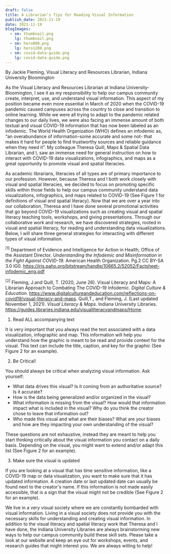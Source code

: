 ```yaml
---
draft: false
title: A Librarian’s Tips for Reading Visual Information
publish_date: 2021-11-19
date: 2021-11-19
blogImages:
  - sm: thumbnail.png
    lg: thumbnail.png
  - sm: hero800.png
    lg: hero1280.png
  - sm: covid-data-guide.png
    lg: covid-data-guide.png
---
```

By Jackie Fleming, Visual Literacy and Resources Librarian, Indiana University Bloomington

As the Visual Literacy and Resources Librarian at Indiana University-Bloomington, I see it as my responsibility to help our campus community create, interpret, use, and understand visual information. This aspect of my position became even more essential in March of 2020 when the COVID-19 pandemic caused campuses across the country to close and transition to online learning. While we were all trying to adapt to the pandemic related changes to our daily lives, we were also facing an immense amount of both textual and visual COVID-19 information that has now been labeled as an infodemic. The World Health Organization (WHO) defines an infodemic as, “an overabundance of information-some accurate and some not- that makes it hard for people to find trustworthy sources and reliable guidance when they need it”. My colleague Theresa Quill, Maps & Spatial Data Librarian, and I, saw an immense need for general instruction on how to interact with COVID-19 data visualizations, infographics, and maps as a great opportunity to promote visual and spatial literacies. 

As academic librarians, literacies of all types are of primary importance to our profession. However, because Theresa and I both work closely with visual and spatial literacies, we decided to focus on promoting specific skills within those fields to help our campus community understand data visualizations, infographics, and maps related to COVID-19 (See Figure 1 for definitions of visual and spatial literacy). Now that we are over a year into our collaboration, Theresa and I have done several promotional activities that go beyond COVID-19 visualizations such as creating visual and spatial literacy teaching tools, workshops, and giving presentations. Through our collaborative work and research, we have discovered strategies, rooted in visual and spatial literacy, for reading and understanding data visualizations. Below, I will share three general strategies for interacting with different types of visual information. 


<sup>\[1]</sup> Department of Evidence and Intelligence for Action in Health, Office of the Assistant Director. *Understanding the Infodemic and Misinformation in the Fight Against COVID-19.* American Health Organization. Pg.2 CC BY-SA 3.0 IG0. <https://iris.paho.org/bitstream/handle/10665.2/52052/Factsheet-infodemic_eng.pdf>

<sup>\[2]</sup> Fleming, J.and Quill, T. (2020, June 26). Visual Literacy and Maps: A Librarian Approach to Combating The COVID-19 Infodemic. *Digital Culture & Education*. <https://www.digitalcultureandeducation.com/reflections-on-covid19/visual-literacy-and-maps>. Quill,T., and Fleming, J. (Last updated November 1, 2021). *Visual Literacy & Maps*. Indiana University Libraries. <https://guides.libraries.indiana.edu/visualliteracyandmaps/Home>.

1. Read ALL accompanying text

It is very important that you always read the text associated with a data visualization, infographic and map. This information will help you understand how the graphic is meant to be read and provide context for the visual. This text can include the title, caption, and key for the graphic (See Figure 2 for an example). 

2. Be Critical!

You should always be critical when analyzing visual information. Ask yourself: 

* What data drives this visual? Is it coming from an authoritative source? Is it accurate? 
* How is the data being generalized and/or organized in the visual?
* What information is missing from the visual? How would that information impact what is included in the visual? Why do you think the creator chose to leave that information out?
* Who made this visual and what are their biases? What are your biases and how are they impacting your own understanding of the visual?

These questions are not exhaustive, instead they are meant to help you start thinking critically about the visual information you contact on a daily basis. Depending on the visual, you might want to extend and/or adapt this list (See Figure 2 for an example).

3. Make sure the visual is updated

If you are looking at a visual that has time sensitive information, like a COVID-19 map or data visualization, you want to make sure that it has updated information. A creation date or last updated date can usually be found next to the creator's name. If this information is not made easily accessible, that is a sign that the visual might not be credible (See Figure 2 for an example). 

We live in a very visual society where we are constantly bombarded with visual information. Living in a visual society does not provide you with the necessary skills for understanding and creating visual information. In addition to the visual literacy and spatial literacy work that Theresa and I have done, the Indiana University Libraries are always brainstorming new ways to help our campus community build these skill sets. Please take a look at our website and keep an eye out for workshops, events, and research guides that might interest you. We are always willing to help!